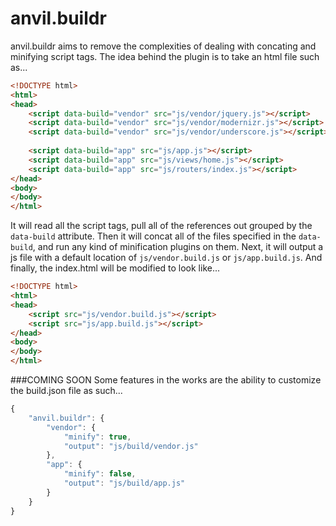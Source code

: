 anvil.buildr
============
anvil.buildr aims to remove the complexities of dealing with concating and minifying script tags. The idea behind the plugin is to take an html file such as...

```html
<!DOCTYPE html>
<html>
<head>
	<script data-build="vendor" src="js/vendor/jquery.js"></script>
	<script data-build="vendor" src="js/vendor/modernizr.js"></script>
	<script data-build="vendor" src="js/vendor/underscore.js"></script>
	
	<script data-build="app" src="js/app.js"></script>
	<script data-build="app" src="js/views/home.js"></script>
	<script data-build="app" src="js/routers/index.js"></script>
</head>
<body>
</body>
</html>
```

It will read all the script tags, pull all of the references out grouped by the `data-build` attribute. Then it will concat all of the files specified in the `data-build`, and run any kind of minification plugins on them. Next, it will output a js file with a default location of `js/vendor.build.js` or `js/app.build.js`. And finally, the index.html will be modified to look like...

```html
<!DOCTYPE html>
<html>
<head>
	<script src="js/vendor.build.js"></script>
	<script src="js/app.build.js"></script>
</head>
<body>
</body>
</html>
```

###COMING SOON
Some features in the works are the ability to customize the build.json file as such...

```js
{
	"anvil.buildr": {
		"vendor": {
			"minify": true,
			"output": "js/build/vendor.js"
		},
		"app": {
			"minify": false,
			"output": "js/build/app.js"
		}
	}
}
